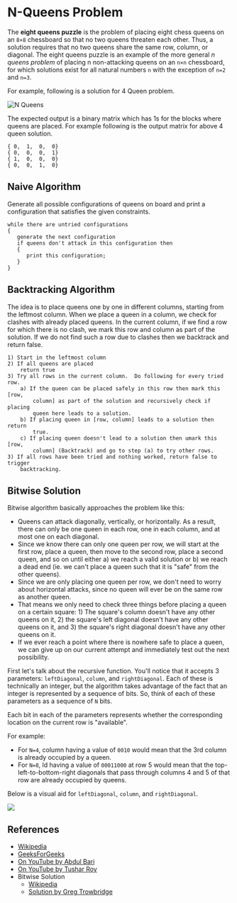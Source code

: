 # N-Queens Problem

The **eight queens puzzle** is the problem of placing eight chess queens 
on an `8×8` chessboard so that no two queens threaten each other. 
Thus, a solution requires that no two queens share the same row, 
column, or diagonal. The eight queens puzzle is an example of the 
more general *n queens problem* of placing n non-attacking queens 
on an `n×n` chessboard, for which solutions exist for all natural 
numbers `n` with the exception of `n=2` and `n=3`.

For example, following is a solution for 4 Queen problem.

![N Queens](https://cdncontribute.geeksforgeeks.org/wp-content/uploads/N_Queen_Problem.jpg)

The expected output is a binary matrix which has 1s for the blocks 
where queens are placed. For example following is the output matrix 
for above 4 queen solution.

```
{ 0,  1,  0,  0}
{ 0,  0,  0,  1}
{ 1,  0,  0,  0}
{ 0,  0,  1,  0}
```

## Naive Algorithm

Generate all possible configurations of queens on board and print a 
configuration that satisfies the given constraints.

```
while there are untried configurations
{
   generate the next configuration
   if queens don't attack in this configuration then
   {
      print this configuration;
   }
}
```

## Backtracking Algorithm

The idea is to place queens one by one in different columns, 
starting from the leftmost column. When we place a queen in a 
column, we check for clashes with already placed queens. In 
the current column, if we find a row for which there is no 
clash, we mark this row and column as part of the solution. 
If we do not find such a row due to clashes then we backtrack 
and return false.

```
1) Start in the leftmost column
2) If all queens are placed
    return true
3) Try all rows in the current column.  Do following for every tried row.
    a) If the queen can be placed safely in this row then mark this [row, 
        column] as part of the solution and recursively check if placing  
        queen here leads to a solution.
    b) If placing queen in [row, column] leads to a solution then return 
        true.
    c) If placing queen doesn't lead to a solution then umark this [row, 
        column] (Backtrack) and go to step (a) to try other rows.
3) If all rows have been tried and nothing worked, return false to trigger 
    backtracking.
```

## Bitwise Solution

Bitwise algorithm basically approaches the problem like this:

- Queens can attack diagonally, vertically, or horizontally. As a result, there 
can only be one queen in each row, one in each column, and at most one on each 
diagonal.
- Since we know there can only one queen per row, we will start at the first row,
place a queen, then move to the second row, place a second queen, and so on until
either a) we reach a valid solution or b) we reach a dead end (ie. we can't place
a queen such that it is "safe" from the other queens).
- Since we are only placing one queen per row, we don't need to worry about
horizontal attacks, since no queen will ever be on the same row as another queen.
- That means we only need to check three things before placing a queen on a
certain square: 1) The square's column doesn't have any other queens on it, 2)
the square's left diagonal doesn't have any other queens on it, and 3) the
square's right diagonal doesn't have any other queens on it.
- If we ever reach a point where there is nowhere safe to place a queen, we can
give up on our current attempt and immediately test out the next possibility.

First let's talk about the recursive function. You'll notice that it accepts 
3 parameters: `leftDiagonal`, `column`, and `rightDiagonal`. Each of these is 
technically an integer, but the algorithm takes advantage of the fact that an 
integer is represented by a sequence of bits. So, think of each of these 
parameters as a sequence of `N` bits.

Each bit in each of the parameters represents whether the corresponding location
on the current row is "available".

For example:
- For `N=4`, column having a value of `0010` would mean that the 3rd column is 
already occupied by a queen.
- For `N=8`, ld having a value of `00011000` at row 5 would mean that the 
top-left-to-bottom-right diagonals that pass through columns 4 and 5 of that 
row are already occupied by queens.

Below is a visual aid for `leftDiagonal`, `column`, and `rightDiagonal`.

![](http://gregtrowbridge.com/content/images/2014/Jul/Screenshot-from-2014-06-17-19-46-20.png)

## References

- [Wikipedia](https://en.wikipedia.org/wiki/Eight_queens_puzzle)
- [GeeksForGeeks](https://www.geeksforgeeks.org/backtracking-set-3-n-queen-problem/)
- [On YouTube by Abdul Bari](https://www.youtube.com/watch?v=xFv_Hl4B83A&list=PLLXdhg_r2hKA7DPDsunoDZ-Z769jWn4R8)
- [On YouTube by Tushar Roy](https://www.youtube.com/watch?v=xouin83ebxE&list=PLLXdhg_r2hKA7DPDsunoDZ-Z769jWn4R8)
- Bitwise Solution
  - [Wikipedia](https://en.wikipedia.org/wiki/Eight_queens_puzzle)
  - [Solution by Greg Trowbridge](http://gregtrowbridge.com/a-bitwise-solution-to-the-n-queens-problem-in-javascript/)
  
